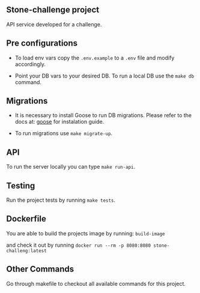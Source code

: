 ## Stone-challenge project

API service developed for a challenge.

## Pre configurations

- To load env vars copy the `.env.example` to a `.env` file and modify accordingly.

- Point your DB vars to your desired DB. To run a local DB use the `make db` command.

## Migrations

- It is necessary to install Goose to run DB migrations. Please refer to the docs at: [goose](https://github.com/pressly/goose) for instalation guide.

- To run migrations use `make migrate-up`.

## API

To run the server locally you can type `make run-api`.

## Testing

Run the project tests by running `make tests`.

## Dockerfile

You are able to build the projects image by running:
`build-image`

and check it out by running
`docker run --rm -p 8080:8080 stone-challeng:latest`

## Other Commands

Go through makefile to checkout all available commands for this project.
